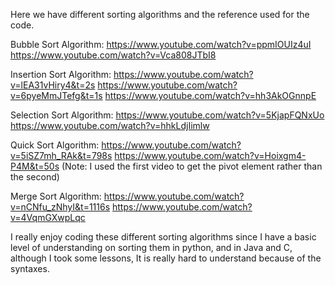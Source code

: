 Here we have different sorting algorithms and the reference used for the code.

Bubble Sort Algorithm:
  https://www.youtube.com/watch?v=ppmIOUIz4uI
  https://www.youtube.com/watch?v=Vca808JTbI8

Insertion Sort Algorithm:
  https://www.youtube.com/watch?v=lEA31vHiry4&t=2s
  https://www.youtube.com/watch?v=6pyeMmJTefg&t=1s
  https://www.youtube.com/watch?v=hh3AkOGnnpE

Selection Sort Algorithm:
  https://www.youtube.com/watch?v=5KjapFQNxUo
  https://www.youtube.com/watch?v=hhkLdjIimlw

Quick Sort Algorithm:
  https://www.youtube.com/watch?v=5iSZ7mh_RAk&t=798s
  https://www.youtube.com/watch?v=Hoixgm4-P4M&t=50s
  (Note: I used the first video to get the pivot element rather than the second)
  
Merge Sort Algorithm:
  https://www.youtube.com/watch?v=nCNfu_zNhyI&t=1116s
  https://www.youtube.com/watch?v=4VqmGXwpLqc
 
I really enjoy coding these different sorting algorithms since I have a basic level of understanding on sorting them in python, and in Java and C, although I took some lessons, It is really hard to understand because of the syntaxes.
